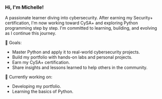 ### Hi, I'm Michelle!

A passionate learner diving into cybersecurity. After earning my Security+ certification, I'm now working toward CySA+ and exploring Python programming step by step. I'm committed to learning, building, and evolving as I continue this journey.

🎯 Goals:

- Master Python and apply it to real-world cybersecurity projects.
- Build my portfolio with hands-on labs and personal projects.
- Earn my CySA+ certification.
- Share insights and lessons learned to help others in the community.

🔧 Currently working on:

- Developing my portfolio.
- Learning the basics of Python. 


